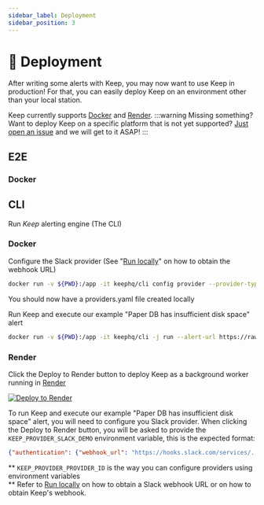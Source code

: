 ```yaml
---
sidebar_label: Deployment
sidebar_position: 3
---
```


# 🫸 Deployment

After writing some alerts with Keep, you may now want to use Keep in production! For that, you can easily deploy Keep on an environment other than your local station.

Keep currently supports [Docker](#docker) and [Render](#render).
:::warning Missing something?
 Want to deploy Keep on a specific platform that is not yet supported? [Just open an issue](https://github.com/keephq/keep/issues/new?assignees=&labels=&template=feature_request.md&title=feature:%20new%20deployment%20option) and we will get to it ASAP!
:::

## E2E

### Docker

## CLI

Run *Keep* alerting engine (The CLI)

### Docker

Configure the Slack provider (See "[Run locally](https://github.com/keephq/keep#get-a-slack-incoming-webhook-using-this-tutorial-and-use-keep-to-configure-it)" on how to obtain the webhook URL)

```bash
docker run -v ${PWD}:/app -it keephq/cli config provider --provider-type slack --provider-id slack-demo
```

You should now have a providers.yaml file created locally

Run Keep and execute our example "Paper DB has insufficient disk space" alert

```bash
docker run -v ${PWD}:/app -it keephq/cli -j run --alert-url https://raw.githubusercontent.com/keephq/keep/main/examples/alerts/db_disk_space.yml
```

### Render
Click the Deploy to Render button to deploy Keep as a background worker running in [Render](https://www.render.com)

[![Deploy to Render](https://render.com/images/deploy-to-render-button.svg)](https://render.com/deploy?repo=https://github.com/keephq/keep)

To run Keep and execute our example "Paper DB has insufficient disk space" alert, you will need to configure you Slack provider.
When clicking the Deploy to Render button, you will be asked to provide the `KEEP_PROVIDER_SLACK_DEMO` environment variable, this is the expected format:

```json
{"authentication": {"webhook_url": "https://hooks.slack.com/services/..."}}
```

\** `KEEP_PROVIDER_PROVIDER_ID` is the way you can configure providers using environment variables <br/>
\** Refer to [Run locally](https://github.com/keephq/keep#get-a-slack-incoming-webhook-using-this-tutorial-and-use-keep-to-configure-it) on how to obtain a Slack webhook URL or on how to obtain Keep's webhook.

